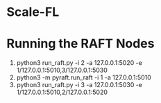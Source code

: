 # Scale-FL

# Running the RAFT Nodes

1. python3 run_raft.py -i 2 -a 127.0.0.1:5020 -e 1/127.0.0.1:5010,3/127.0.0.1:5030
2. python3 -m pyraft.run_raft -i 1 -a 127.0.0.1:5010
3. python3 run_raft.py -i 3 -a 127.0.0.1:5030 -e 1/127.0.0.1:5010,2/127.0.0.1:5020
